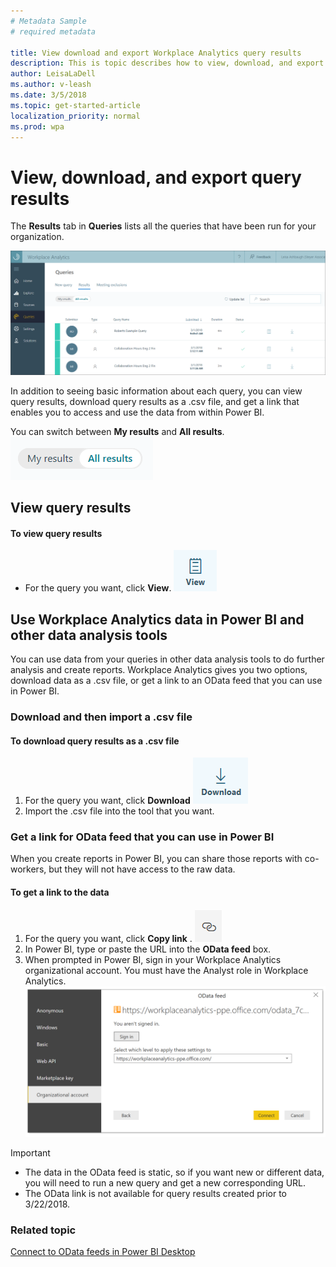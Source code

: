 ```yaml
---
# Metadata Sample
# required metadata

title: View download and export Workplace Analytics query results
description: This is topic describes how to view, download, and export Workplace Analytics query results to PowerBI and other data analysis tools. 
author: LeisaLaDell
ms.author: v-leash
ms.date: 3/5/2018
ms.topic: get-started-article
localization_priority: normal 
ms.prod: wpa
---
```

# View, download, and export query results 
 
The **Results** tab in **Queries** lists all the queries that have been run for your organization. 

![Query results tab](../images/wpa/Use/Query-results-tab.png)

In addition to seeing basic information about each query, you can view query results, download query results as a .csv file, and get a link that enables you to access and use the data from within Power BI. 
 
You can switch between **My results** and **All results**. 
![Switch between My results and All results](../images/wpa/Use/My-results-All-results.png) 

## View query results

#### To view query results  
* For the query you want, click **View**. ![View button](../images/wpa/Use/view.png)
  
## Use Workplace Analytics data in Power BI and other data analysis tools 
 
You can use data from your queries in other data analysis tools to do further analysis and create reports. Workplace Analytics gives you two options, download data as a .csv file, or get a link to an OData feed that you can use in Power BI.  
 
### Download and then import a .csv file 
 
#### To download query results as a .csv file  
1. For the query you want, click **Download** ![Download button](../images/wpa/Use/download.png) 
2. Import the .csv file into the tool that you want.  
 
### Get a link for OData feed that you can use in Power BI 
 
When you create reports in Power BI, you can share those reports with co-workers, but they will not have access to the raw data.   
 
#### To get a link to the data  
1. For the query you want, click **Copy link** . ![alt text for image](../images/wpa/Use/copy-link.png) 
2. In Power BI, type or paste the URL into the **OData feed** box.  
3. When prompted in Power BI, sign in your Workplace Analytics organizational account. You must have the Analyst role in Workplace Analytics.
![Sign in to Workplace Analytics organizational account](../images/wpa/Use/OData-feed-sign-in.png)
 
> [!Important]
> * The data in the OData feed is static, so if you want new or different data, you will need to run a new query and get a new corresponding URL.
> * The OData link is not available for query results created prior to 3/22/2018.    
 
 
### Related topic
[Connect to OData feeds in Power BI Desktop](https://docs.microsoft.com/en-us/power-bi/desktop-connect-odata) 
 
 
 
 